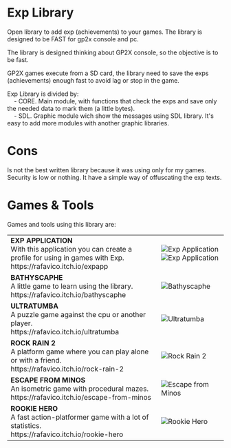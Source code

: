 # Exp Library
Open library to add exp (achievements) to your games. The library is designed to be FAST for gp2x console and pc.

The library is designed thinking about GP2X console, so the objective is to be fast.

GP2X games execute from a SD card, the library need to save the exps (achievements) enough fast to avoid lag or stop in the game.

Exp Library is divided by:<br>
&nbsp;&nbsp;&nbsp;&nbsp;- CORE. Main module, with functions that check the exps and save only the needed data to mark them (a little bytes).<br>
&nbsp;&nbsp;&nbsp;&nbsp;- SDL. Graphic module wich show the messages using SDL library. It's easy to add more modules with another graphic libraries.<br>

# Cons

Is not the best written library because it was using only for my games.<br>
Security is low or nothing. It have a simple way of offuscating the exp texts.

# Games & Tools
Games and tools using this library are:

<table>
<tr>
<td>
<b>EXP APPLICATION</b><br>
With this application you can create a profile for using in games with Exp.<br>
https://rafavico.itch.io/expapp</td>
<td><img src="https://img.itch.zone/aW1hZ2UvNDQ3NDQ5LzIyNjA5NDEucG5n/347x500/ys%2F6UB.png" alt="Exp Application"><img src="https://img.itch.zone/aW1hZ2UvNDQ3NDQ5LzIyNjA5NDUucG5n/347x500/xqQugk.png" alt="Exp Application"></td>
</tr>
<tr>
<td>
<b>BATHYSCAPHE</b><br>
A little game to learn using the library.<br>
https://rafavico.itch.io/bathyscaphe</td>
<td><img src="https://img.itch.zone/aW1nLzIyNzQwNTYucG5n/original/xTrQU4.png" alt="Bathyscaphe"></td>
</tr>
<tr>
<td>
<b>ULTRATUMBA</b><br>
A puzzle game against the cpu or another player.<br>
https://rafavico.itch.io/ultratumba</td>
<td><img src="https://img.itch.zone/aW1nLzIyNzU3ODUucG5n/original/bH3G2p.png" alt="Ultratumba"></td>
</tr>
<tr>
<td>
<b>ROCK RAIN 2</b><br>
A platform game where you can play alone or with a friend.<br>
https://rafavico.itch.io/rock-rain-2</td>
<td><img src="https://img.itch.zone/aW1nLzIyNjA5MDcucG5n/original/F9opsu.png" alt="Rock Rain 2"></td>
</tr>
<tr>
<td>
<b>ESCAPE FROM MINOS</b><br>
An isometric game with procedural mazes.<br>
https://rafavico.itch.io/escape-from-minos</td>
<td><img src="https://img.itch.zone/aW1nLzIyOTAyMDkucG5n/original/LrYd4M.png" alt="Escape from Minos"></td>
</tr>
<tr>
<td>
<b>ROOKIE HERO</b><br>
A fast action-platformer game with a lot of statistics.<br>
https://rafavico.itch.io/rookie-hero</td>
<td><img src="https://img.itch.zone/aW1nLzIzMzcxOTQucG5n/original/Yqcqzs.png" alt="Rookie Hero"></td>
</tr>
</table>
